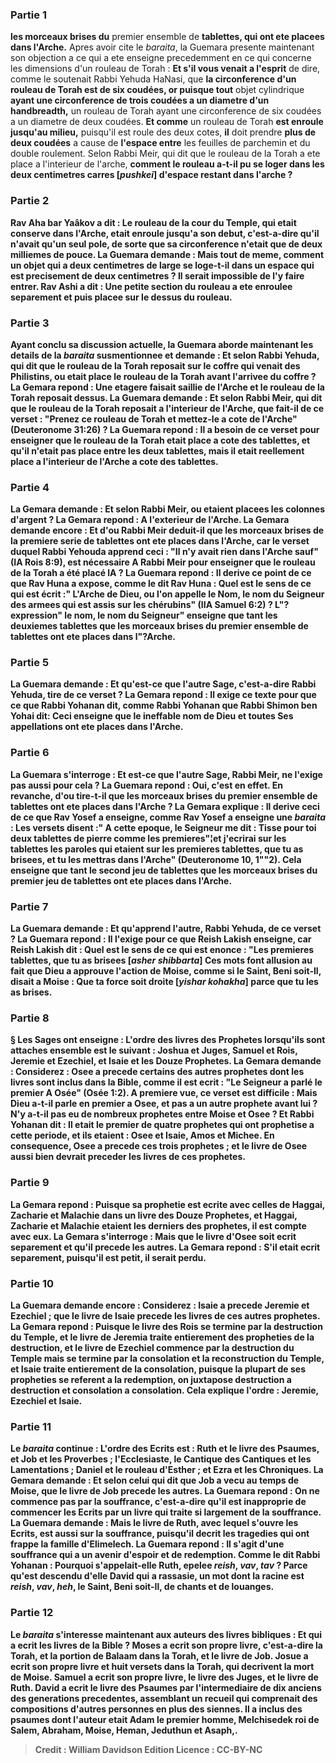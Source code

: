 
### Partie 1
<b>les morceaux brises du</b> premier ensemble de <b>tablettes, qui ont ete placees dans l'Arche.</b> Apres avoir cite le <i>baraita</i>, la Guemara presente maintenant son objection a ce qui a ete enseigne precedemment en ce qui concerne les dimensions d'un rouleau de Torah : <b>Et s'il vous venait a l'esprit</b> de dire, comme le soutenait Rabbi Yehuda HaNasi, que <b>la circonference d'un rouleau de Torah est de six coudées, or puisque tout</b> objet cylindrique <b>ayant une circonference de trois coudées a un diametre d'un handbreadth,</b> un rouleau de Torah ayant une circonference de six coudées a un diametre de deux coudées. <b>Et comme</b> un rouleau de Torah <b>est enroule jusqu'au milieu,</b> puisqu'il est roule des deux cotes, <b>il</b> doit prendre <b>plus de deux coudées</b> a cause de <b>l'espace entre</b> les feuilles de parchemin et du double roulement. Selon Rabbi Meir, qui dit que le rouleau de la Torah a ete place a l'interieur de l'arche, <b>comment le rouleau a-t-il pu <b>se loger</b> dans les <b>deux centimetres carres [<i>pushkei</i>]</b> d'espace restant dans l'arche ?

### Partie 2
<b>Rav Aha bar Yaâkov a dit : Le rouleau de la <b>cour du Temple</b>, qui etait conserve dans l'Arche, <b>etait enroule jusqu'a son debut,</b> c'est-a-dire qu'il n'avait qu'un seul pole, de sorte que sa circonference n'etait que de deux milliemes de pouce. La Guemara demande : <b>Mais tout de meme, comment</b> un objet <b>qui a deux</b> centimetres de large <b>se loge-t-il</b> dans un espace qui est precisement de <b>deux</b> centimetres ? Il serait impossible de l'y faire entrer. <b>Rav Ashi a dit : Une petite section</b> du rouleau <b>a ete enroulee</b> separement <b>et</b> puis <b>placee sur le dessus</b> du rouleau.

### Partie 3
Ayant conclu sa discussion actuelle, la Guemara aborde maintenant les details de la <i>baraita</i> susmentionnee et demande : <b>Et</b> selon <b>Rabbi Yehuda,</b> qui dit que le rouleau de la Torah reposait sur le coffre qui venait des Philistins, <b>ou etait place le rouleau de la Torah avant l'arrivee du coffre ?</b> La Gemara repond : <b>Une etagere faisait saillie</b> de l'Arche <b>et le rouleau de la Torah reposait dessus.</b> La Guemara demande : <b>Et</b> selon <b>Rabbi Meir,</b> qui dit que le rouleau de la Torah reposait a l'interieur de l'Arche, <b>que fait-il de ce</b> verset : "Prenez ce rouleau de Torah et mettez-le <b>a cote de l'Arche"</b> (Deuteronome 31:26) ? La Guemara repond : <b>Il a besoin</b> de ce verset pour enseigner <b>que</b> le rouleau de la Torah <b>etait place a cote</b> des tablettes, <b>et qu'il n'etait pas place entre</b> les deux <b>tablettes, mais</b> il etait <b>reellement</b> place <b>a l'interieur</b> de l'Arche <b>a cote</b> des tablettes.

### Partie 4
La Gemara demande : <b>Et</b> selon <b>Rabbi Meir, ou etaient placees les <b>colonnes d'argent</b> ? </b> La Gemara repond : <b>A l'exterieur</b> de l'Arche. La Gemara demande encore : <b>Et d'ou Rabbi Meir</b> deduit-il que <b>les morceaux brises de la</b> premiere serie de <b>tablettes ont ete places dans l'Arche,</b> car le verset duquel Rabbi Yehouda apprend ceci : "Il n'y avait rien dans l'Arche sauf" (IA Rois 8:9), est nécessaire A Rabbi Meir pour enseigner que le rouleau de la Torah a été placé lA ? La Guemara repond : <b>Il derive</b> ce point <b>de ce que Rav Huna</b> a expose, <b>comme le dit Rav Huna : Quel</b> est le sens de ce <b>qui est écrit :</b>" L'Arche de Dieu, <b>ou l'on appelle le Nom, le nom du Seigneur des armees qui est assis sur les chérubins"</b> (IIA Samuel 6:2) ? L"?expression" le nom, le nom du Seigneur" <b>enseigne que</b> tant les <b>deuxiemes <b>tablettes que les morceaux brises du</b> premier ensemble de <b>tablettes ont ete places dans l"?Arche.</b>

### Partie 5
La Guemara demande : <b>Et</b> qu'est-ce que <b>l'autre Sage</b>, c'est-a-dire Rabbi Yehuda, tire de ce verset ? La Gemara repond : <b>Il exige</b> ce texte <b>pour</b> que <b>ce que Rabbi Yohanan</b> dit, <b>comme Rabbi Yohanan</b> que <b>Rabbi Shimon ben Yohai dit:</b> Ceci <b>enseigne que le</b> ineffable <b>nom</b> de Dieu <b>et toutes Ses appellations ont ete places dans l'Arche.</b>

### Partie 6
La Guemara s'interroge : <b>Et</b> est-ce que <b>l'autre</b> Sage, Rabbi Meir, <b>ne l'exige pas aussi pour cela ?</b> La Guemara repond : <b>Oui,</b> c'est <b>en effet. En revanche, d'ou tire-t-il</b> que <b>les morceaux brises du</b> premier ensemble de <b>tablettes ont ete places dans l'Arche ?</b> La Gemara explique : <b>Il derive</b> ceci <b>de ce <b>que Rav Yosef a enseigne, comme Rav Yosef a enseigne</b> une <i>baraita</i> : Les versets disent :" A cette epoque, le Seigneur me dit : Tisse pour toi deux tablettes de pierre comme les premieres"¦et j'ecrirai sur les tablettes les paroles qui etaient sur les premieres tablettes, <b>que tu as brisees, et tu les mettras</b> dans l'Arche" (Deuteronome 10, 1""2). <b>Cela enseigne que</b> tant le <b>second jeu de <b>tablettes</b> que les morceaux brises du</b> premier jeu de <b>tablettes ont ete places dans l'Arche.</b>

### Partie 7
La Guemara demande : <b>Et</b> qu'apprend <b>l'autre</b>, Rabbi Yehuda, de ce verset ? La Guemara repond : <b>Il l'exige pour</b> ce <b>que Reish Lakish</b> enseigne, <b>car Reish Lakish dit :</b> Quel est le sens de ce qui est enonce : "Les premieres tablettes, <b>que tu as brisees [<i>asher shibbarta</i>]</b> Ces mots font allusion au fait que Dieu a approuve l'action de Moise, comme si <b>le Saint, Beni soit-Il, disait a Moise : Que ta force soit droite [<i>yishar kohakha</i>] parce que tu les as brises</b>.

### Partie 8
§ <b>Les Sages ont enseigne : L'ordre des</b> livres des <b>Prophetes</b> lorsqu'ils sont attaches ensemble est le suivant : <b>Joshua et Juges, Samuel et Rois, Jeremie et Ezechiel,</b> et <b>Isaie et les Douze</b> Prophetes. La Gemara demande : <b>Considerez : Osee a precede</b> certains des autres prophetes dont les livres sont inclus dans la Bible, <b>comme il est ecrit : "Le Seigneur a parlé le premier A Osée"</b> (Osée 1:2). A premiere vue, ce verset est difficile : <b>Mais Dieu a-t-il parle en premier a Osee,</b> et pas a un autre prophete avant lui ? <b>N'y a-t-il pas eu de nombreux prophetes entre Moise et Osee ? Et Rabbi Yohanan dit : Il etait le premier de quatre prophetes qui ont prophetise a cette periode, et ils etaient : Osee et Isaie, Amos et Michee.</b> En consequence, Osee a precede ces trois prophetes ; <b>et</b> le livre de <b>Osee</b> aussi bien <b>devrait preceder</b> les livres de ces prophetes.

### Partie 9
La Gemara repond : <b>Puisque sa prophetie est ecrite avec</b> celles de <b>Haggai, Zacharie et Malachie</b> dans un livre des Douze Prophetes, <b>et Haggai, Zacharie et Malachie etaient les derniers des prophetes, il est compte avec eux.</b> La Gemara s'interroge : <b>Mais que</b> le livre d'Osee <b>soit ecrit separement et qu'il precede</b> les autres. La Gemara repond : S'il etait ecrit separement, <b>puisqu'il est petit, il serait perdu.</b>

### Partie 10
La Guemara demande encore : <b>Considerez : Isaie a precede Jeremie et Ezechiel ; que</b> le livre de <b>Isaie precede</b> les livres de ces autres prophetes. La Gemara repond : <b>Puisque</b> le livre des <b>Rois se termine par la destruction</b> du Temple, <b>et</b> le livre de <b>Jeremia</b> traite <b>entierement</b> des propheties de <b>la destruction, et</b> le livre de <b>Ezechiel commence par la destruction</b> du Temple <b>mais se termine par la consolation</b> et la reconstruction du Temple, <b>et Isaie</b> traite <b>entierement de la consolation,</b> puisque la plupart de ses propheties se referent a la redemption, <b>on juxtapose destruction a destruction et consolation a consolation. </b> Cela explique l'ordre : Jeremie, Ezechiel et Isaie.

### Partie 11
Le <i>baraita</i> continue : <b>L'ordre des Ecrits</b> est : <b>Ruth et le livre des Psaumes, et Job et les Proverbes ; l'Ecclesiaste, le Cantique des Cantiques et les Lamentations ; Daniel et le rouleau d'Esther ;</b> et <b>Ezra et les Chroniques.</b> La Gemara demande : <b>Et selon celui qui dit</b> que <b>Job</b> a vecu <b>au temps de Moise, que</b> le livre de <b>Job precede</b> les autres. La Guemara repond : <b>On ne commence pas par la souffrance,</b> c'est-a-dire qu'il est inapproprie de commencer les Ecrits par un livre qui traite si largement de la souffrance. La Guemara demande : Mais le livre de <b>Ruth,</b> avec lequel s'ouvre les Ecrits, <b>est aussi</b> sur la <b>souffrance,</b> puisqu'il decrit les tragedies qui ont frappe la famille d'Elimelech. La Guemara repond : Il s'agit d'une <b>souffrance qui a un avenir</b> d'espoir et de redemption. <b>Comme le dit Rabbi Yohanan : Pourquoi s'appelait-elle Ruth,</b> epelee <i>reish</i>, <i>vav</i>, <i>tav</i> ? Parce qu'est <b>descendu d'elle David qui a rassasie,</b> un mot dont la racine est <i>reish</i>, <i>vav</i>, <i>heh</i>, <b>le Saint, Beni soit-Il, de chants et de louanges.</b>

### Partie 12
Le <i>baraita</i> s'interesse maintenant aux auteurs des livres bibliques : <b>Et qui a ecrit</b> les livres de la Bible ? <b>Moses a ecrit son propre livre,</b> c'est-a-dire la Torah, <b>et la portion de Balaam</b> dans la Torah, <b>et</b> le livre de <b>Job. Josue a ecrit son propre livre et huit versets dans la Torah,</b> qui decrivent la mort de Moise. <b>Samuel a ecrit son propre livre,</b> le livre des <b>Juges, et</b> le livre de <b>Ruth. David a ecrit le livre des Psaumes par l'intermediaire de dix anciens</b> des generations precedentes, assemblant un recueil qui comprenait des compositions d'autres personnes en plus des siennes. Il a inclus des psaumes dont l'auteur etait <b>Adam le premier</b> homme, <b>Melchisedek</b> roi de Salem, <b>Abraham, Moise, Heman, Jeduthun et Asaph,</b>.

>Credit : William Davidson Edition
>Licence : CC-BY-NC